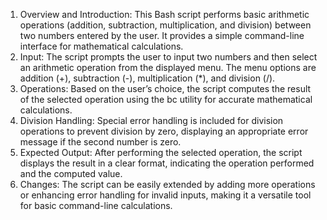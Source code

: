 1. Overview and Introduction: This Bash script performs basic arithmetic operations (addition, subtraction, multiplication, and division) between two numbers entered by the user. It provides a simple command-line interface for mathematical calculations.
2. Input: The script prompts the user to input two numbers and then select an arithmetic operation from the displayed menu. The menu options are addition (+), subtraction (-), multiplication (*), and division (/).
3. Operations: Based on the user’s choice, the script computes the result of the selected operation using the bc utility for accurate mathematical calculations.
4. Division Handling: Special error handling is included for division operations to prevent division by zero, displaying an appropriate error message if the second number is zero.
5. Expected Output: After performing the selected operation, the script displays the result in a clear format, indicating the operation performed and the computed value.
6. Changes: The script can be easily extended by adding more operations or enhancing error handling for invalid inputs, making it a versatile tool for basic command-line calculations.
